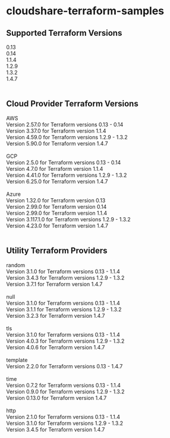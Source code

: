 # cloudshare-terraform-samples


## Supported Terraform Versions
0.13 <br>
0.14 <br>
1.1.4 <br>
1.2.9 <br>
1.3.2 <br>
1.4.7 <br>
 <br>
## Cloud Provider Terraform  Versions
AWS <br>
Version 2.57.0 for Terraform versions 0.13 - 0.14 <br>
Version 3.37.0 for Terraform version 1.1.4 <br>
Version 4.59.0 for Terraform versions 1.2.9 - 1.3.2 <br>
Version 5.90.0 for Terraform version 1.4.7 <br>
 <br>
GCP <br>
Version 2.5.0 for Terraform versions 0.13 - 0.14 <br>
Version 4.7.0 for Terraform version 1.1.4 <br>
Version 4.41.0 for Terraform versions 1.2.9 - 1.3.2 <br>
Version 6.25.0 for Terraform version 1.4.7 <br>
 <br>
Azure <br>
Version 1.32.0 for Terraform version 0.13 <br>
Version 2.99.0 for Terraform version 0.14 <br>
Version 2.99.0 for Terraform version 1.1.4 <br>
Version 3.117.1.0 for Terraform versions 1.2.9 - 1.3.2 <br>
Version 4.23.0 for Terraform version 1.4.7 <br>
 <br>
## Utility Terraform Providers
random <br>
Version 3.1.0 for Terraform versions 0.13 - 1.1.4 <br>
Version 3.4.3 for Terraform versions 1.2.9 - 1.3.2 <br>
Version 3.7.1 for Terraform version 1.4.7 <br>
 <br>
null <br>
Version 3.1.0 for Terraform versions 0.13 - 1.1.4 <br>
Version 3.1.1 for Terraform versions 1.2.9 - 1.3.2 <br>
Version 3.2.3 for Terraform version 1.4.7 <br>
 <br>
tls <br>
Version 3.1.0 for Terraform versions 0.13 - 1.1.4 <br>
Version 4.0.3 for Terraform versions 1.2.9 - 1.3.2 <br>
Version 4.0.6 for Terraform version 1.4.7 <br>
 <br>
template <br>
Version 2.2.0 for Terraform versions 0.13 - 1.4.7 <br>
 <br>
time <br>
Version 0.7.2 for Terraform versions 0.13 - 1.1.4 <br>
Version 0.9.0 for Terraform versions 1.2.9 - 1.3.2 <br>
Version 0.13.0 for Terraform version 1.4.7 <br>
 <br>
http <br>
Version 2.1.0 for Terraform versions 0.13 - 1.1.4 <br>
Version 3.1.0 for Terraform versions 1.2.9 - 1.3.2 <br>
Version 3.4.5 for Terraform version 1.4.7 <br>

